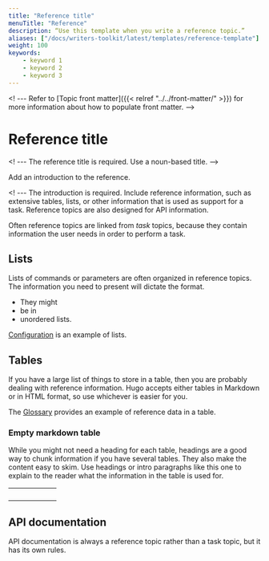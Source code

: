 ```yaml
---
title: "Reference title"
menuTitle: "Reference"
description: “Use this template when you write a reference topic.”
aliases: ["/docs/writers-toolkit/latest/templates/reference-template"]
weight: 100
keywords:
    - keyword 1
    - keyword 2
    - keyword 3
---
```

<! --- Refer to [Topic front matter]({{< relref "../../front-matter/" >}}) for more information about how to populate front matter. -->


# Reference title
<!-- vale Grafana.Quotes = NO -->
<! --- The reference title is required. Use a noun-based title. -->
<!-- vale Grafana.Quotes = YES -->

Add an introduction to the reference.

<! --- The introduction is required. Include reference information, such as extensive tables, lists, or other information that is used as support for a task. Reference topics are also designed for API information.

Often reference topics are linked from _task_ topics, because they contain information the user needs in order to perform a task.

## Lists

Lists of commands or parameters are often organized in reference topics. The information you need to present will dictate the format.

- They might
- be in
- unordered lists.

[Configuration](https://grafana.com/docs/grafana/latest/installation/configuration/) is an example of lists.

## Tables

If you have a large list of things to store in a table, then you are probably dealing with reference information. Hugo accepts either tables in Markdown or in HTML format, so use whichever is easier for you.

The [Glossary](https://grafana.com/docs/grafana/latest/guides/glossary/) provides an example of reference data in a table.

### Empty markdown table

While you might not need a heading for each table, headings are a good way to chunk information if you have several tables. They also make the content easy to skim. Use headings or intro paragraphs like this one to explain to the reader what the information in the table is used for.

|     |     |     |     |     |     |
| :-- | :-- | :-: | :-: | --: | --: |
|     |     |     |     |     |     |
|     |     |     |     |     |     |
|     |     |     |     |     |     |
|     |     |     |     |     |     |

## API documentation

API documentation is always a reference topic rather than a task topic, but it has its own rules.
